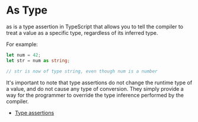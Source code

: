 # As Type

as is a type assertion in TypeScript that allows you to tell the compiler to treat a value as a specific type, regardless of its inferred type.

For example:

```typescript
let num = 42;
let str = num as string;

// str is now of type string, even though num is a number
```

It's important to note that type assertions do not change the runtime type of a value, and do not cause any type of conversion. They simply provide a way for the programmer to override the type inference performed by the compiler.

- [Type assertions](https://www.typescriptlang.org/docs/handbook/2/everyday-types.html#type-assertions)